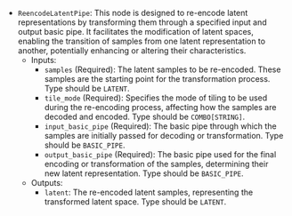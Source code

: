 - `ReencodeLatentPipe`: This node is designed to re-encode latent representations by transforming them through a specified input and output basic pipe. It facilitates the modification of latent spaces, enabling the transition of samples from one latent representation to another, potentially enhancing or altering their characteristics.
    - Inputs:
        - `samples` (Required): The latent samples to be re-encoded. These samples are the starting point for the transformation process. Type should be `LATENT`.
        - `tile_mode` (Required): Specifies the mode of tiling to be used during the re-encoding process, affecting how the samples are decoded and encoded. Type should be `COMBO[STRING]`.
        - `input_basic_pipe` (Required): The basic pipe through which the samples are initially passed for decoding or transformation. Type should be `BASIC_PIPE`.
        - `output_basic_pipe` (Required): The basic pipe used for the final encoding or transformation of the samples, determining their new latent representation. Type should be `BASIC_PIPE`.
    - Outputs:
        - `latent`: The re-encoded latent samples, representing the transformed latent space. Type should be `LATENT`.
